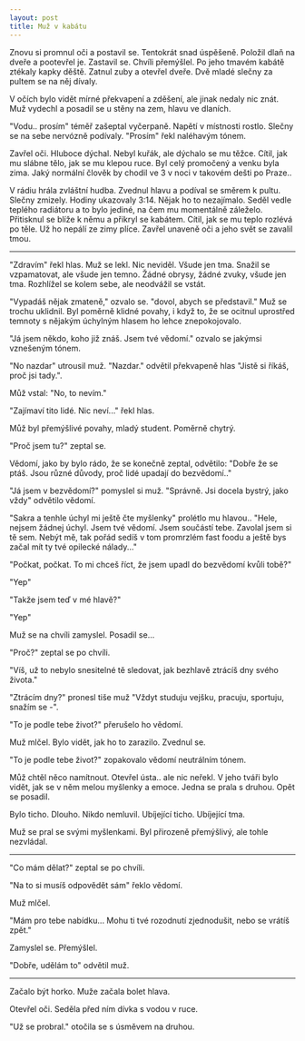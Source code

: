```yaml
---
layout: post
title: Muž v kabátu
---
```


Znovu si promnul oči a postavil se. Tentokrát snad úspěšeně. Položil dlaň na dveře a pootevřel je. Zastavil se. Chvíli přemýšlel. Po jeho tmavém kabátě ztékaly kapky děště. Zatnul zuby a otevřel dveře. Dvě mladé slečny za pultem se na něj dívaly.

V očích bylo vidět mírné překvapení a zděšení, ale jinak nedaly nic znát. Muž vydechl a posadil se u stěny na zem, hlavu ve dlaních.

"Vodu.. prosím" téměř zašeptal vyčerpaně. Napětí v místnosti rostlo. Slečny se na sebe nervózně podívaly. "Prosím" řekl naléhavým tónem.

Zavřel oči. Hluboce dýchal. Nebyl kuřák, ale dýchalo se mu těžce. Cítil, jak mu slábne tělo, jak se mu klepou ruce. Byl celý promočený a venku byla zima. Jaký normální člověk by chodil ve 3 v noci v takovém dešti po Praze..

V rádiu hrála zvláštní hudba. Zvednul hlavu a podíval se směrem k pultu. Slečny zmizely. Hodiny ukazovaly 3:14. Nějak ho to nezajímalo. Seděl vedle teplého radiátoru a to bylo jediné, na čem mu momentálně záleželo. Přitisknul se blíže k němu a přikryl se kabátem. Cítil, jak se mu teplo rozlévá po těle. Už ho nepálí ze zimy plíce. Zavřel unaveně oči a jeho svět se zavalil tmou.

---

"Zdravím" řekl hlas. Muž se lekl. Nic neviděl. Všude jen tma. Snažil se vzpamatovat, ale všude jen temno. Žádné obrysy, žádné zvuky, všude jen tma. Rozhlížel se kolem sebe, ale neodvážil se vstát.

"Vypadáš nějak zmateně," ozvalo se. "dovol, abych se představil." Muž se trochu uklidnil. Byl poměrně klidné povahy, i když to, že se ocitnul uprostřed temnoty s nějakým úchylným hlasem ho lehce znepokojovalo.

"Já jsem někdo, koho již znáš. Jsem tvé vědomí." ozvalo se jakýmsi vznešeným tónem.

"No nazdar" utrousil muž. "Nazdar." odvětil překvapeně hlas "Jistě si říkáš, proč jsi tady.".

Můž vstal: "No, to nevím."

"Zajímaví tito lidé. Nic neví..." řekl hlas.

Můž byl přemýšlivé povahy, mladý student. Poměrně chytrý.

"Proč jsem tu?" zeptal se.

Vědomí, jako by bylo rádo, že se konečně zeptal, odvětilo: "Dobře že se ptáš. Jsou různé důvody, proč lidé upadají do bezvědomí.."

"Já jsem v bezvědomí?" pomyslel si muž. "Správně. Jsi docela bystrý, jako vždy" odvětilo vědomí.

"Sakra a tenhle úchyl mi ještě čte myšlenky" prolétlo mu hlavou.. "Hele, nejsem žádnej úchyl. Jsem tvé vědomí. Jsem součástí tebe. Zavolal jsem si tě sem. Nebýt mě, tak pořád sedíš v tom promrzlém fast foodu a ještě bys začal mít ty tvé opilecké nálady..."

"Počkat, počkat. To mi chceš říct, že jsem upadl do bezvědomí kvůli tobě?"

"Yep"

"Takže jsem teď v mé hlavě?"

"Yep"

Muž se na chvíli zamyslel. Posadil se...

"Proč?" zeptal se po chvíli.

"Víš, už to nebylo snesitelné tě sledovat, jak bezhlavě ztrácíš dny svého života."

"Ztrácím dny?" pronesl tiše muž "Vždyt studuju vejšku, pracuju, sportuju, snažím se -".

"To je podle tebe život?" přerušelo ho vědomí.

Muž mlčel. Bylo vidět, jak ho to zarazilo. Zvednul se.

"To je podle tebe život?" zopakovalo vědomí neutrálním tónem.

Můž chtěl něco namítnout. Otevřel ústa.. ale nic neřekl. V jeho tváři bylo vidět, jak se v něm melou myšlenky a emoce. Jedna se prala s druhou. Opět se posadil.

Bylo ticho. Dlouho. Nikdo nemluvil. Ubíjející ticho. Ubíjející tma.

Muž se pral se svými myšlenkami. Byl přirozeně přemýšlivý, ale tohle nezvládal.

---

"Co mám dělat?" zeptal se po chvíli.

"Na to si musíš odpovědět sám" řeklo vědomí.

Muž mlčel.

"Mám pro tebe nabídku... Mohu ti tvé rozodnutí zjednodušit, nebo se vrátíš zpět."

Zamyslel se. Přemýšlel.

"Dobře, udělám to" odvětil muž.

---

Začalo být horko. Muže začala bolet hlava.

Otevřel oči. Seděla před ním dívka s vodou v ruce.

"Už se probral." otočila se s úsměvem na druhou.
